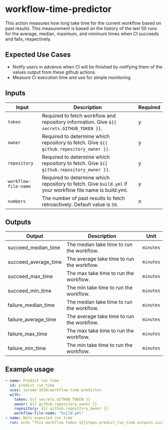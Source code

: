 # workflow-time-predictor

This action measures how long take time for the current workflow based on past results. This measurement is based on the history of the last 50 runs for the average, median, maximum, and minimum times when CI succeeds and fails, respectively.

## Expected Use Cases
- Notify users in advance when CI will be finished by notifying them of the values output from these github actions.
- Measure CI execution time and use for simple monitoring

## Inputs

| Input | Description | Required |
| ---- | ---- | ---- |
| `token` | Required to fetch workflow and repository information. Give `${{ secrets.GITHUB_TOKEN }}`. | y |
| `owner` | Required to determine which repository to fetch. Give `${{ github.repository_owner }}`. | y |
| `repository` | Required to determine which repository to fetch. Give `${{ github.repository_owner }}`. | y |
| `workflow-file-name` | Required to determine which repository to fetch. Give `build.yml` if your workflow file name is build.yml. | y |
| `numbers` | The number of past results to fetch retroactively. Default value is `50`. | n |

## Outputs

| Output | Description | Unit |
| ---- | ---- | ---- |
| succeed_median_time | The median take time to run the workflow. | `minutes` |
| succeed_average_time | The average take time to run the workflow. | `minutes` |
| succeed_max_time | The max take time to run the workflow. | `minutes` |
| succeed_min_time | The min take time to run the workflow. | `minutes` |
| failure_median_time | The median take time to run the workflow. | `minutes` |
| failure_average_time | The average take time to run the workflow. | `minutes` |
| failure_max_time | The max take time to run the workflow. | `minutes` |
| failure_min_time | The min take time to run the workflow. | `minutes` |

## Example usage

```yml:build.yml
- name: Predict run time
  id: predict_run_time
  uses: jerome-1010/workflow-time-predictor
  with:
    token: ${{ secrets.GITHUB_TOKEN }}
    owner: ${{ github.repository_owner }}
    repository: ${{ github.repository_owner }}
    workflow-file-name: "build.yml"
- name: Noti expected run time
  run: echo "This workflow takes ${{steps.predict_run_time.outputs.succeed_average_time}} minutes if successful! If failed, this will fininsh in ${{steps.predict_run_time.outputs.failure_average_time}} on average."
```
